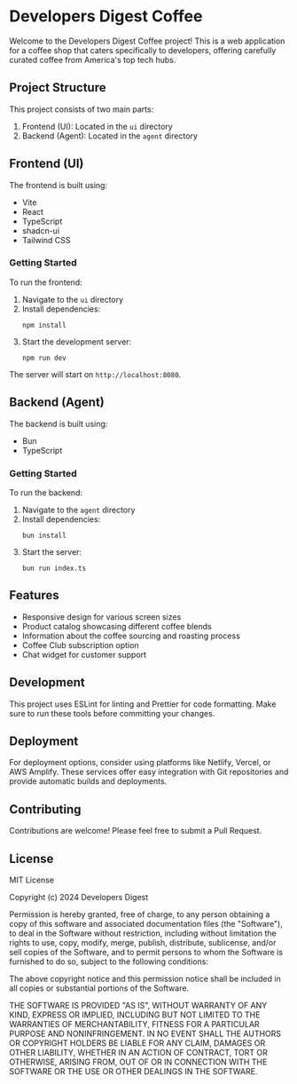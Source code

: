 
# Developers Digest Coffee

Welcome to the Developers Digest Coffee project! This is a web application for a coffee shop that caters specifically to developers, offering carefully curated coffee from America's top tech hubs.

## Project Structure

This project consists of two main parts:

1. Frontend (UI): Located in the `ui` directory
2. Backend (Agent): Located in the `agent` directory

## Frontend (UI)

The frontend is built using:

- Vite
- React
- TypeScript
- shadcn-ui
- Tailwind CSS

### Getting Started

To run the frontend:

1. Navigate to the `ui` directory
2. Install dependencies:
   ```
   npm install
   ```
3. Start the development server:
   ```
   npm run dev
   ```

The server will start on `http://localhost:8080`.

## Backend (Agent)

The backend is built using:

- Bun
- TypeScript

### Getting Started

To run the backend:

1. Navigate to the `agent` directory
2. Install dependencies:
   ```
   bun install
   ```
3. Start the server:
   ```
   bun run index.ts
   ```

## Features

- Responsive design for various screen sizes
- Product catalog showcasing different coffee blends
- Information about the coffee sourcing and roasting process
- Coffee Club subscription option
- Chat widget for customer support

## Development

This project uses ESLint for linting and Prettier for code formatting. Make sure to run these tools before committing your changes.

## Deployment

For deployment options, consider using platforms like Netlify, Vercel, or AWS Amplify. These services offer easy integration with Git repositories and provide automatic builds and deployments.

## Contributing

Contributions are welcome! Please feel free to submit a Pull Request.

## License

MIT License

Copyright (c) 2024 Developers Digest

Permission is hereby granted, free of charge, to any person obtaining a copy
of this software and associated documentation files (the "Software"), to deal
in the Software without restriction, including without limitation the rights
to use, copy, modify, merge, publish, distribute, sublicense, and/or sell
copies of the Software, and to permit persons to whom the Software is
furnished to do so, subject to the following conditions:

The above copyright notice and this permission notice shall be included in all
copies or substantial portions of the Software.

THE SOFTWARE IS PROVIDED "AS IS", WITHOUT WARRANTY OF ANY KIND, EXPRESS OR
IMPLIED, INCLUDING BUT NOT LIMITED TO THE WARRANTIES OF MERCHANTABILITY,
FITNESS FOR A PARTICULAR PURPOSE AND NONINFRINGEMENT. IN NO EVENT SHALL THE
AUTHORS OR COPYRIGHT HOLDERS BE LIABLE FOR ANY CLAIM, DAMAGES OR OTHER
LIABILITY, WHETHER IN AN ACTION OF CONTRACT, TORT OR OTHERWISE, ARISING FROM,
OUT OF OR IN CONNECTION WITH THE SOFTWARE OR THE USE OR OTHER DEALINGS IN THE
SOFTWARE.